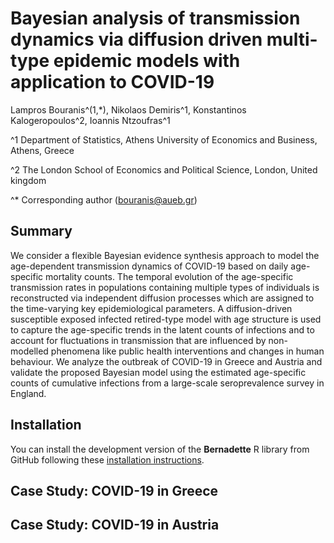 # Bayesian analysis of transmission dynamics via diffusion driven multi-type epidemic models with application to COVID-19

Lampros Bouranis^(1,*), Nikolaos Demiris^1, Konstantinos Kalogeropoulos^2, Ioannis Ntzoufras^1

^1 Department of Statistics, Athens University of Economics and Business, Athens, Greece

^2 The London School of Economics and Political Science, London, United kingdom

^* Corresponding author (bouranis@aueb.gr)

## Summary
We consider a flexible Bayesian evidence synthesis approach to model the age-dependent transmission dynamics of COVID-19 based on daily age-specific mortality counts. The temporal evolution of the age-specific transmission rates in populations containing multiple types of individuals is reconstructed via independent diffusion processes which are assigned to the time-varying key epidemiological parameters. A diffusion-driven susceptible exposed infected retired-type model with age structure is used to capture the age-specific trends in the latent counts of infections and to account for fluctuations in transmission that are influenced by non-modelled phenomena like public health interventions and changes in human behaviour. We analyze the outbreak of COVID-19 in Greece and Austria and validate the proposed Bayesian model using the estimated age-specific counts of cumulative infections from a large-scale seroprevalence survey in England.

## Installation
You can install the development version of the **Bernadette** R library from GitHub following these [installation
instructions](https://github.com/bernadette-eu/Bernadette/).

## Case Study: COVID-19 in Greece


## Case Study: COVID-19 in Austria
